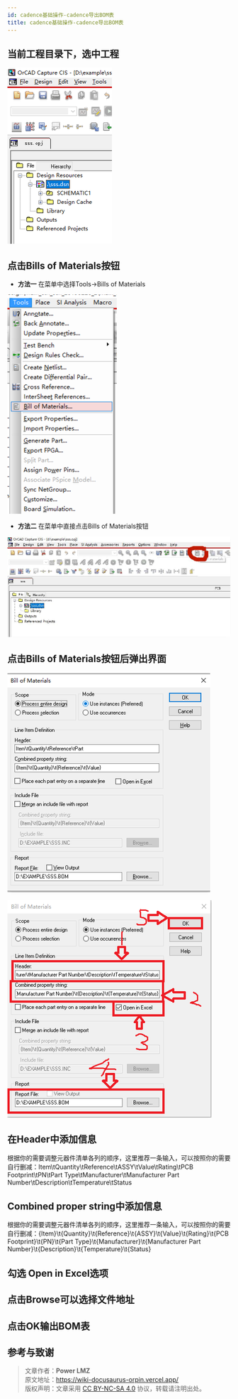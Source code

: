 ```yaml
---
id: cadence基础操作-cadence导出BOM表
title: cadence基础操作-cadence导出BOM表
---
```


## 当前工程目录下，选中工程

![](https://github.com/powerLMZ/picture/blob/master/bom1.jpg?raw=true)

## 点击Bills of Materials按钮

- **方法一** 在菜单中选择Tools->Bills of Materials

![](https://github.com/powerLMZ/picture/blob/master/bom6.jpg?raw=true)

- **方法二** 在菜单中直接点击Bills of Materials按钮

![](https://github.com/powerLMZ/picture/blob/master/bom2.jpg?raw=true)

## 点击Bills of Materials按钮后弹出界面

![](https://github.com/powerLMZ/picture/blob/master/bom3.jpg?raw=true)


![](https://github.com/powerLMZ/picture/blob/master/bom7.png?raw=true)

## 在Header中添加信息

根据你的需要调整元器件清单各列的顺序，这里推荐一条输入，可以按照你的需要自行删减：Item\tQuantity\tReference\tASSY\tValue\tRating\tPCB Footprint\tPN\tPart Type\tManufacturer\tManufacturer Part Number\tDescription\tTemperature\tStatus

## Combined proper string中添加信息

根据你的需要调整元器件清单各列的顺序，这里推荐一条输入，可以按照你的需要自行删减：{Item}\t{Quantity}\t{Reference}\t{ASSY}\t{Value}\t{Rating}\t{PCB Footprint}\t{PN}\t{Part Type}\t{Manufacturer}\t{Manufacturer Part Number}\t{Description}\t{Temperature}\t{Status}

## 勾选 Open in Excel选项

## 点击Browse可以选择文件地址

## 点击OK输出BOM表

## 参考与致谢

> 文章作者：**Power LMZ**  
> 原文地址：https://wiki-docusaurus-orpin.vercel.app/  
> 版权声明：文章采用 [CC BY-NC-SA 4.0](https://creativecommons.org/licenses/by/4.0/deed.zh) 协议，转载请注明出处。

